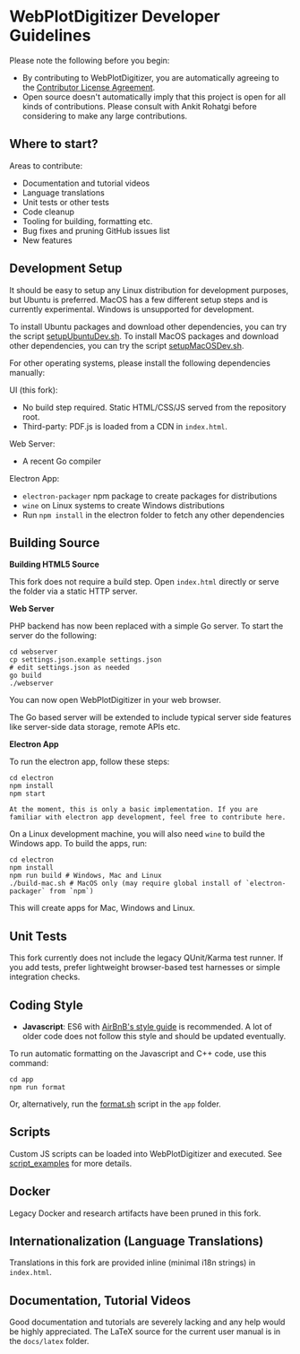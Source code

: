 # WebPlotDigitizer Developer Guidelines

Please note the following before you begin:
- By contributing to WebPlotDigitizer, you are automatically agreeing to the [Contributor License Agreement](CONTRIBUTING.md).
- Open source doesn't automatically imply that this project is open for all kinds of contributions. Please consult with Ankit Rohatgi before considering to make any large contributions.

## Where to start?

Areas to contribute:
- Documentation and tutorial videos
- Language translations
- Unit tests or other tests
- Code cleanup
- Tooling for building, formatting etc.
- Bug fixes and pruning GitHub issues list
- New features

## Development Setup

It should be easy to setup any Linux distribution for development purposes, but Ubuntu is preferred. MacOS has a few different setup steps and is currently experimental. Windows is unsupported for development.

To install Ubuntu packages and download other dependencies, you can try the script [setupUbuntuDev.sh](setupUbuntuDev.sh).
To install MacOS packages and download other dependencies, you can try the script [setupMacOSDev.sh](setupMacOSDev.sh).

For other operating systems, please install the following dependencies manually:

UI (this fork):
- No build step required. Static HTML/CSS/JS served from the repository root.
- Third-party: PDF.js is loaded from a CDN in `index.html`.

Web Server:
- A recent Go compiler

Electron App:
- `electron-packager` npm package to create packages for distributions
- `wine` on Linux systems to create Windows distributions
- Run `npm install` in the electron folder to fetch any other dependencies

## Building Source

**Building HTML5 Source**

This fork does not require a build step. Open `index.html` directly or serve the folder via a static HTTP server.

**Web Server**

PHP backend has now been replaced with a simple Go server. To start the server do the following:

    cd webserver
    cp settings.json.example settings.json
    # edit settings.json as needed
    go build
    ./webserver

You can now open WebPlotDigitizer in your web browser.

The Go based server will be extended to include typical server side features like server-side data storage, remote APIs etc.

**Electron App**

To run the electron app, follow these steps:

    cd electron
    npm install
    npm start

    At the moment, this is only a basic implementation. If you are familiar with electron app development, feel free to contribute here.

On a Linux development machine, you will also need `wine` to build the Windows app. To build the apps, run:

    cd electron
    npm install
    npm run build # Windows, Mac and Linux
    ./build-mac.sh # MacOS only (may require global install of `electron-packager` from `npm`)

This will create apps for Mac, Windows and Linux.

## Unit Tests

This fork currently does not include the legacy QUnit/Karma test runner. If you add tests, prefer lightweight browser-based test harnesses or simple integration checks.

## Coding Style

- **Javascript**: ES6 with [AirBnB's style guide](https://github.com/airbnb/javascript) is recommended. A lot of older code does not follow this style and should be updated eventually.

To run automatic formatting on the Javascript and C++ code, use this command:

    cd app
    npm run format

Or, alternatively, run the [format.sh](app/format.sh) script in the `app` folder.

## Scripts

Custom JS scripts can be loaded into WebPlotDigitizer and executed. See [script_examples](script_examples/README.md) for more details.

## Docker

Legacy Docker and research artifacts have been pruned in this fork.

## Internationalization (Language Translations)

Translations in this fork are provided inline (minimal i18n strings) in `index.html`.

## Documentation, Tutorial Videos

Good documentation and tutorials are severely lacking and any help would be highly appreciated. The LaTeX source for the current user manual is in the `docs/latex` folder.
